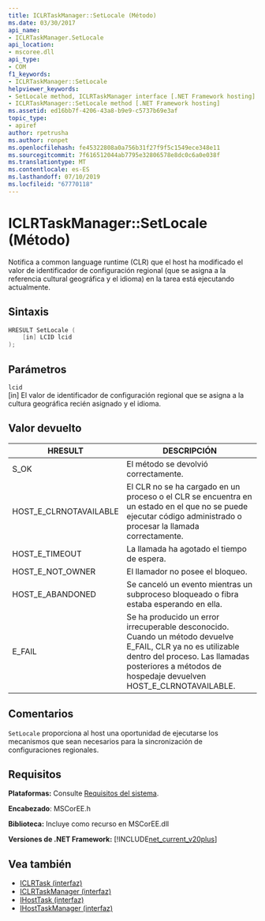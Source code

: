 ```yaml
---
title: ICLRTaskManager::SetLocale (Método)
ms.date: 03/30/2017
api_name:
- ICLRTaskManager.SetLocale
api_location:
- mscoree.dll
api_type:
- COM
f1_keywords:
- ICLRTaskManager::SetLocale
helpviewer_keywords:
- SetLocale method, ICLRTaskManager interface [.NET Framework hosting]
- ICLRTaskManager::SetLocale method [.NET Framework hosting]
ms.assetid: ed16bb7f-4206-43a8-b9e9-c5737b69e3af
topic_type:
- apiref
author: rpetrusha
ms.author: ronpet
ms.openlocfilehash: fe45322808a0a756b31f27f9f5c1549ece348e11
ms.sourcegitcommit: 7f616512044ab7795e32806578e8dc0c6a0e038f
ms.translationtype: MT
ms.contentlocale: es-ES
ms.lasthandoff: 07/10/2019
ms.locfileid: "67770118"
---
```

# <a name="iclrtaskmanagersetlocale-method"></a>ICLRTaskManager::SetLocale (Método)
Notifica a common language runtime (CLR) que el host ha modificado el valor de identificador de configuración regional (que se asigna a la referencia cultural geográfica y el idioma) en la tarea está ejecutando actualmente.  
  
## <a name="syntax"></a>Sintaxis  
  
```cpp  
HRESULT SetLocale (  
    [in] LCID lcid  
);  
```  
  
## <a name="parameters"></a>Parámetros  
 `lcid`  
 [in] El valor de identificador de configuración regional que se asigna a la cultura geográfica recién asignado y el idioma.  
  
## <a name="return-value"></a>Valor devuelto  
  
|HRESULT|DESCRIPCIÓN|  
|-------------|-----------------|  
|S_OK|El método se devolvió correctamente.|  
|HOST_E_CLRNOTAVAILABLE|El CLR no se ha cargado en un proceso o el CLR se encuentra en un estado en el que no se puede ejecutar código administrado o procesar la llamada correctamente.|  
|HOST_E_TIMEOUT|La llamada ha agotado el tiempo de espera.|  
|HOST_E_NOT_OWNER|El llamador no posee el bloqueo.|  
|HOST_E_ABANDONED|Se canceló un evento mientras un subproceso bloqueado o fibra estaba esperando en ella.|  
|E_FAIL|Se ha producido un error irrecuperable desconocido. Cuando un método devuelve E_FAIL, CLR ya no es utilizable dentro del proceso. Las llamadas posteriores a métodos de hospedaje devuelven HOST_E_CLRNOTAVAILABLE.|  
  
## <a name="remarks"></a>Comentarios  
 `SetLocale` proporciona al host una oportunidad de ejecutarse los mecanismos que sean necesarios para la sincronización de configuraciones regionales.  
  
## <a name="requirements"></a>Requisitos  
 **Plataformas:** Consulte [Requisitos del sistema](../../../../docs/framework/get-started/system-requirements.md).  
  
 **Encabezado**: MSCorEE.h  
  
 **Biblioteca:** Incluye como recurso en MSCorEE.dll  
  
 **Versiones de .NET Framework:** [!INCLUDE[net_current_v20plus](../../../../includes/net-current-v20plus-md.md)]  
  
## <a name="see-also"></a>Vea también

- [ICLRTask (interfaz)](../../../../docs/framework/unmanaged-api/hosting/iclrtask-interface.md)
- [ICLRTaskManager (interfaz)](../../../../docs/framework/unmanaged-api/hosting/iclrtaskmanager-interface.md)
- [IHostTask (interfaz)](../../../../docs/framework/unmanaged-api/hosting/ihosttask-interface.md)
- [IHostTaskManager (interfaz)](../../../../docs/framework/unmanaged-api/hosting/ihosttaskmanager-interface.md)
